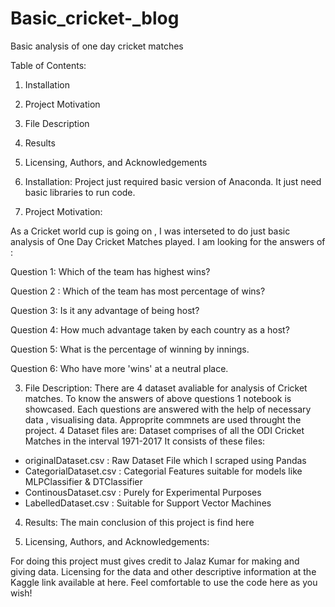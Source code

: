 # Basic_cricket-_blog
Basic analysis of one day cricket matches


Table of Contents:
1. Installation
2. Project Motivation
3. File Description
4. Results
5. Licensing, Authors, and Acknowledgements

1. Installation:
Project just required basic version of Anaconda. It just need basic libraries to run code.

2. Project Motivation:

 As a Cricket world cup is going on , I was interseted to do just basic analysis of One Day Cricket Matches played. I am looking for
 the answers of :
 
 
Question 1: Which of the team has highest wins?

Question 2 : Which of the team has most percentage of wins?

Question 3: Is it any advantage of being host?

Question 4: How much advantage taken by each country as a host?

Question 5: What is the percentage of winning by innings.

Question 6: Who have more 'wins' at a neutral place.


3. File Description:
 There are 4 dataset avaliable for analysis of Cricket matches. To know the answers of above questions 1 notebook is showcased. 
 Each questions are answered with the help of necessary data , visualising data.  Approprite commnets are used throught the project.
 4 Dataset files are:
 Dataset comprises of all the ODI Cricket Matches in the interval 1971-2017
It consists of these files:
- originalDataset.csv : Raw Dataset File which I scraped using Pandas
- CategorialDataset.csv : Categorial Features suitable for models like MLPClassifier & DTClassifier
- ContinousDataset.csv : Purely for Experimental Purposes
- LabelledDataset.csv : Suitable for Support Vector Machines

4. Results:
The main conclusion of this project is find here

5. Licensing, Authors, and Acknowledgements:

For doing this project must gives credit to Jalaz Kumar for making and giving data. Licensing for the data and other descriptive information at the Kaggle link available at here. Feel comfortable to use the code here as you wish!

 
